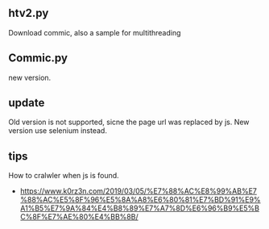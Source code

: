 ## htv2.py
Download commic, also a sample for multithreading

## Commic.py
new version.

## update
Old version is not supported, sicne the page url was replaced by js. New version use selenium instead.
## tips
How to cralwler when js is found.
* <https://www.k0rz3n.com/2019/03/05/%E7%88%AC%E8%99%AB%E7%88%AC%E5%8F%96%E5%8A%A8%E6%80%81%E7%BD%91%E9%A1%B5%E7%9A%84%E4%B8%89%E7%A7%8D%E6%96%B9%E5%BC%8F%E7%AE%80%E4%BB%8B/>
